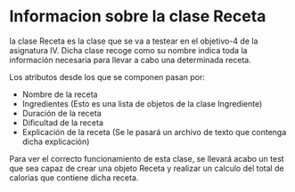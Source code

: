 # Informacion sobre la clase Receta

la clase Receta es la clase que se va a testear en el objetivo-4 de la asignatura IV. Dicha clase recoge como su nombre indica toda la información
necesaria para llevar a cabo una determinada receta.

Los atributos desde los que se componen pasan por:

* Nombre de la receta
* Ingredientes (Esto es una lista de objetos de la clase Ingrediente)
* Duración de la receta
* Dificultad de la receta
* Explicación de la receta (Se le pasará un archivo de texto que contenga dicha explicación)

Para ver el correcto funcionamiento de esta clase, se llevará acabo un test que sea capaz de crear una objeto Receta y realizar un calculo del total de calorias 
que contiene dicha receta. 
